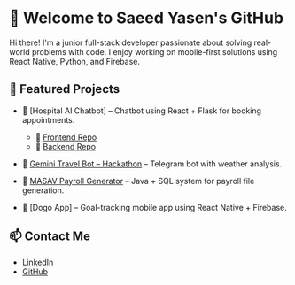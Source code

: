 # 👋 Welcome to Saeed Yasen's GitHub

Hi there! I'm a junior full-stack developer passionate about solving real-world problems with code. I enjoy working on mobile-first solutions using React Native, Python, and Firebase.

## 🚀 Featured Projects

- 🏥 [Hospital AI Chatbot] – Chatbot using React + Flask for booking appointments.
  - 📂 [Frontend Repo](https://github.com/SaeedYasen/TsofenFrontend)  
  - 📂 [Backend Repo](https://github.com/SaeedYasen/TsofenBackend)

- 🌄 [Gemini Travel Bot – Hackathon](https://github.com/SaeedYasen/Travel_Bot) – Telegram bot with weather analysis.
- 💼 [MASAV Payroll Generator](https://github.com/SaeedYasen/MASAV-Payroll-System) – Java + SQL system for payroll file generation.
- 🐾 [Dogo App] – Goal-tracking mobile app using React Native + Firebase.

## 📫 Contact Me
- [LinkedIn](https://www.linkedin.com/in/saeed-yasen/)
- [GitHub](https://github.com/SaeedYasen)
